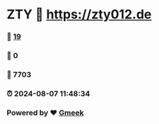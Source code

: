 # ZTY :link: https://zty012.de 
### :page_facing_up: [19](https://zty012.de/tag.html) 
### :speech_balloon: 0 
### :hibiscus: 7703 
### :alarm_clock: 2024-08-07 11:48:34 
### Powered by :heart: [Gmeek](https://github.com/Meekdai/Gmeek)
